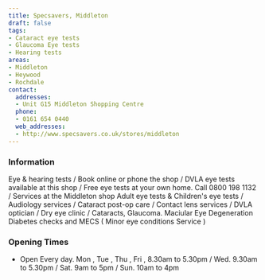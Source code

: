 ```yaml
---
title: Specsavers, Middleton
draft: false
tags:
- Cataract eye tests
- Glaucoma Eye tests
- Hearing tests
areas:
- Middleton
- Heywood
- Rochdale
contact:
  addresses:
  - Unit G15 Middleton Shopping Centre
  phone:
  - 0161 654 0440
  web_addresses:
  - http://www.specsavers.co.uk/stores/middleton
---
```


### Information
Eye & hearing tests / Book online or phone the shop /
DVLA eye tests available at this shop /
Free eye tests at your own home. Call 0800 198 1132 /
Services at the Middleton shop
Adult eye tests &  Children's eye tests /
Audiology services /
Cataract post-op care /
Contact lens services /
DVLA optician / 
Dry eye clinic /
Cataracts, Glaucoma. Maciular Eye Degeneration
Diabetes checks and MECS ( Minor eye conditions
Service ) 

### Opening Times
* Open Every day.
Mon , Tue , Thu , Fri , 8.30am to 5.30pm /
Wed.  9.30am to 5.30pm /
Sat. 9am to 5pm /
Sun. 10am to 4pm

